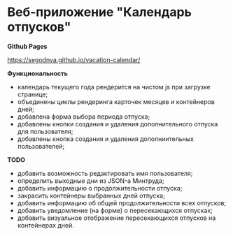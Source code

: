 # Веб-приложение "Календарь отпусков"

**Github Pages**

https://segodnya.github.io/vacation-calendar/

**Функциональность**

- календарь текущего года рендерится на чистом js при загрузке странице;
- объединены циклы рендеринга карточек месяцев и контейнеров дней;
- добавлена форма выбора периода отпуска;
- добавлены кнопки создания и удаления дополнительного отпуска для пользователя;
- добавлены кнопка создания и удаления дополниительных пользователей;

**TODO**

- добавить возможность редактировать имя пользователя;
- определить выходные дни из JSON-а Минтруда;
- добавить информацию о продолжительности отпуска;
- закрасить контейнеры выбранных дней отпуска;
- добавить информацию об общей продолжительности всех отпусков;
- добавить уведомление (на форме) о пересекающихся отпусках;
- добавить визуальное отображение пересекающихся отпусков на контейнерах дней.
